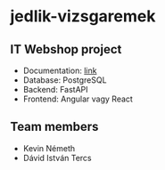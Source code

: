 # jedlik-vizsgaremek

## IT Webshop project

- Documentation: [link](https://docs.google.com/document/d/1Yr7cOVb5YnQZE8FiTCjsjiG3QIeLOKl3hKt94gyOdZ8/edit?usp=sharing)
- Database: PostgreSQL  
- Backend: FastAPI  
- Frontend: Angular vagy React

## Team members

- Kevin Németh 
- Dávid István Tercs
